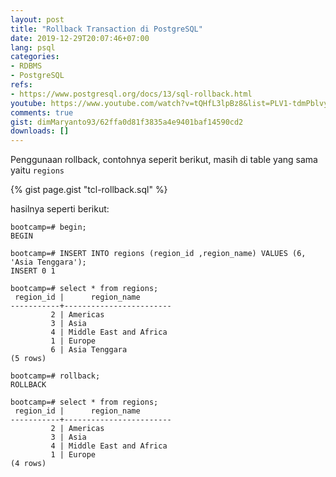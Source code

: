 ```yaml
---
layout: post
title: "Rollback Transaction di PostgreSQL"
date: 2019-12-29T20:07:46+07:00
lang: psql
categories:
- RDBMS
- PostgreSQL
refs: 
- https://www.postgresql.org/docs/13/sql-rollback.html
youtube: https://www.youtube.com/watch?v=tQHfL3lpBz8&list=PLV1-tdmPblvypZXSk2GC932nludT345xk&index=24
comments: true
gist: dimMaryanto93/62ffa0d81f3835a4e9401baf14590cd2
downloads: []
---
```


Penggunaan rollback, contohnya seperit berikut, masih di table yang sama yaitu `regions`

{% gist page.gist "tcl-rollback.sql" %}

hasilnya seperti berikut:

```postgresql-console
bootcamp=# begin;
BEGIN

bootcamp=# INSERT INTO regions (region_id ,region_name) VALUES (6, 'Asia Tenggara');
INSERT 0 1

bootcamp=# select * from regions;
 region_id |      region_name       
-----------+------------------------
         2 | Americas
         3 | Asia
         4 | Middle East and Africa
         1 | Europe
         6 | Asia Tenggara
(5 rows)

bootcamp=# rollback;
ROLLBACK

bootcamp=# select * from regions;
 region_id |      region_name       
-----------+------------------------
         2 | Americas
         3 | Asia
         4 | Middle East and Africa
         1 | Europe
(4 rows)
```